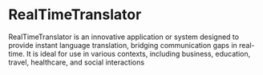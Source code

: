 # RealTimeTranslator
RealTimeTranslator is an innovative application or system designed to provide instant language translation, bridging communication gaps in real-time. It is ideal for use in various contexts, including business, education, travel, healthcare, and social interactions
